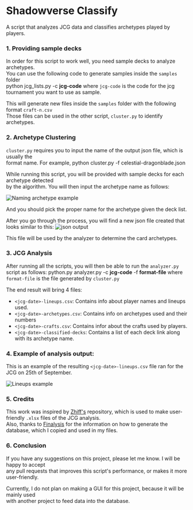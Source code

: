 # Shadowverse Classify

A script that analyzes JCG data and classifies archetypes played by players.


### 1. Providing sample decks
In order for this script to work well, you need sample decks to analyze archetypes.  
You can use the following code to generate samples inside the `samples` folder  
    python jcg_lists.py -c __jcg-code__ 
where `jcg-code` is the code for the jcg tournament you want to use as sample.

This will generate new files inside the `samples` folder with the following format `craft-n.csv`  
Those files can be used in the other script, `cluster.py` to identify archetypes.


### 2. Archetype Clustering

`cluster.py` requires you to input the name of the output json file, which is usually the  
format name. For example, 
    python cluster.py -f celestial-dragonblade.json 

While running this script, you will be provided with sample decks for each archetype detected  
by the algorithm. You will then input the archetype name as follows:


![Naming archetype example](https://s3.ca-central-1.wasabisys.com/github-readmes/2022-09-25%2021_25_42-%E2%97%8F%20README.md%20-%20shadowverse-classify%20-%20Visual%20Studio%20Code.png)

And you should pick the proper name for the archetype given the deck list.

After you go through the process, you will find a new json file created that looks similar to this:
![json output](https://s3.ca-central-1.wasabisys.com/github-readmes/2022-09-25%2021_28_31-roar-of-the-godwyrm.json%20-%20shadowverse-classify%20-%20Visual%20Studio%20Code.png)

This file will be used by the analyzer to determine the card archetypes.


### 3. JCG Analysis
After running all the scripts, you will then be able to run the `analyzer.py` script as follows:
    python.py analyzer.py -c __jcg-code__ -f __format-file__
where `format-file` is the file generated by `cluster.py`

The end result will bring 4 files:

- `<jcg-date>-lineups.csv`: Contains info about player names and lineups used.
- `<jcg-date>-archetypes.csv`: Contains info on archetypes used and their numbers
- `<jcg-date>-crafts.csv`: Contains infor about the crafts used by players.
- `<jcg-date>-classified-decks`: Contains a list of each deck link along with its archetype name.

### 4. Example of analysis output:
This is an example of the resulting `<jcg-date>-lineups.csv` file ran for the JCG on 25th of September.

![Lineups example](https://s3.ca-central-1.wasabisys.com/github-readmes/2022-09-25%2021_40_36-lineups-0925.csv%20-%20shadowverse-classify%20-%20Visual%20Studio%20Code.png)

### 5. Credits
This work was inspired by [Zhiff's](https://github.com/Zhiff/ShadowverseUtility) repository, which is used to make user-friendly `.xlsx` files of the JCG analysis.  
Also, thanks to [Finalysis](https://github.com/finalys/Finalysis-Walkthrough) for the information on how to generate the database, which I copied and used in my files.

### 6. Conclusion
If you have any suggestions on this project, please let me know. I will be happy to accept  
any pull requests that improves this script's performance, or makes it more user-friendly.

Currently, I do not plan on making a GUI for this project, because it will be mainly used  
with another project to feed data into the database.
